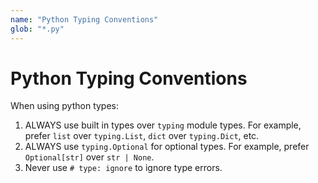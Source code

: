 ```yaml
---
name: "Python Typing Conventions"
glob: "*.py"
---
```


# Python Typing Conventions

When using python types:
1. ALWAYS use built in types over `typing` module types.
    For example, prefer `list` over `typing.List`, `dict` over `typing.Dict`, etc.
2. ALWAYS use `typing.Optional` for optional types.
    For example, prefer `Optional[str]` over `str | None`.
3. Never use `# type: ignore` to ignore type errors.

